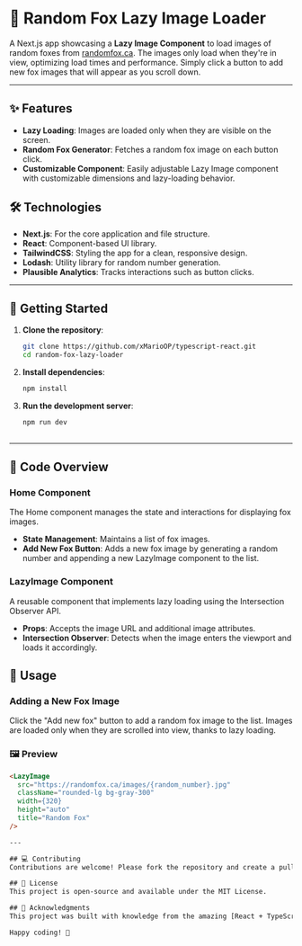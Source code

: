 # 🦊 Random Fox Lazy Image Loader

A Next.js app showcasing a **Lazy Image Component** to load images of random foxes from [randomfox.ca](https://randomfox.ca). The images only load when they're in view, optimizing load times and performance. Simply click a button to add new fox images that will appear as you scroll down.

---

## ✨ Features
- **Lazy Loading**: Images are loaded only when they are visible on the screen.
- **Random Fox Generator**: Fetches a random fox image on each button click.
- **Customizable Component**: Easily adjustable Lazy Image component with customizable dimensions and lazy-loading behavior.

## 🛠️ Technologies
- **Next.js**: For the core application and file structure.
- **React**: Component-based UI library.
- **TailwindCSS**: Styling the app for a clean, responsive design.
- **Lodash**: Utility library for random number generation.
- **Plausible Analytics**: Tracks interactions such as button clicks.

---

## 🚀 Getting Started

1. **Clone the repository**:
   ```bash
   git clone https://github.com/xMarioOP/typescript-react.git
   cd random-fox-lazy-loader

2. **Install dependencies**:
   ```bash
   npm install

3. **Run the development server**:
   ```bash
   npm run dev
 
 ---

 ## 📄 Code Overview

### Home Component
The Home component manages the state and interactions for displaying fox images.

- **State Management**: Maintains a list of fox images.
- **Add New Fox Button**: Adds a new fox image by generating a random number and appending a new LazyImage component to the list.

### LazyImage Component
A reusable component that implements lazy loading using the Intersection Observer API.

- **Props**: Accepts the image URL and additional image attributes.
- **Intersection Observer**: Detects when the image enters the viewport and loads it accordingly.

## 🔧 Usage

### Adding a New Fox Image
Click the "Add new fox" button to add a random fox image to the list. Images are loaded only when they are scrolled into view, thanks to lazy loading.

### 🖼️ Preview

```html
<LazyImage
  src="https://randomfox.ca/images/{random_number}.jpg"
  className="rounded-lg bg-gray-300"
  width={320}
  height="auto"
  title="Random Fox"
/>

--- 

## 💻 Contributing
Contributions are welcome! Please fork the repository and create a pull request with your changes.

## 📝 License
This project is open-source and available under the MIT License.

## 🙏 Acknowledgments
This project was built with knowledge from the amazing [React + TypeScript Course on Platzi](https://platzi.com/cursos/react-typescript/). Huge thanks to Platzi for their fantastic resources and support in learning React and TypeScript.

Happy coding! 🦊

